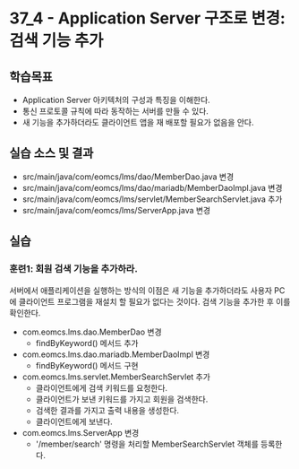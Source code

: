 # 37_4 - Application Server 구조로 변경: 검색 기능 추가 

## 학습목표

- Application Server 아키텍처의 구성과 특징을 이해한다.
- 통신 프로토콜 규칙에 따라 동작하는 서버를 만들 수 있다.
- 새 기능을 추가하더라도 클라이언트 앱을 재 배포할 필요가 없음을 안다.

## 실습 소스 및 결과

- src/main/java/com/eomcs/lms/dao/MemberDao.java 변경
- src/main/java/com/eomcs/lms/dao/mariadb/MemberDaoImpl.java 변경
- src/main/java/com/eomcs/lms/servlet/MemberSearchServlet.java 추가
- src/main/java/com/eomcs/lms/ServerApp.java 변경

## 실습  

### 훈련1: 회원 검색 기능을 추가하라.

서버에서 애플리케이션을 실행하는 방식의 이점은 새 기능을 추가하더라도 
사용자 PC에 클라이언트 프로그램을 재설치 할 필요가 없다는 것이다. 
검색 기능을 추가한 후 이를 확인한다.

- com.eomcs.lms.dao.MemberDao 변경
  - findByKeyword() 메서드 추가
- com.eomcs.lms.dao.mariadb.MemberDaoImpl 변경
  - findByKeyword() 메서드 구현
- com.eomcs.lms.servlet.MemberSearchServlet 추가
  - 클라이언트에게 검색 키워드를 요청한다.
  - 클라이언트가 보낸 키워드를 가지고 회원을 검색한다.
  - 검색한 결과를 가지고 출력 내용을 생성한다.
  - 클라이언트에게 보낸다.
- com.eomcs.lms.ServerApp 변경
  - '/member/search' 명령을 처리할 MemberSearchServlet 객체를 등록한다.
  